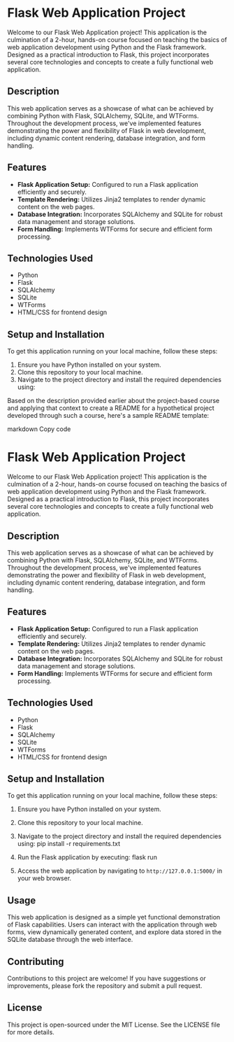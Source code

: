 # Flask Web Application Project

Welcome to our Flask Web Application project! This application is the culmination of a 2-hour, hands-on course focused on teaching the basics of web application development using Python and the Flask framework. Designed as a practical introduction to Flask, this project incorporates several core technologies and concepts to create a fully functional web application.

## Description

This web application serves as a showcase of what can be achieved by combining Python with Flask, SQLAlchemy, SQLite, and WTForms. Throughout the development process, we've implemented features demonstrating the power and flexibility of Flask in web development, including dynamic content rendering, database integration, and form handling.

## Features

- **Flask Application Setup:** Configured to run a Flask application efficiently and securely.
- **Template Rendering:** Utilizes Jinja2 templates to render dynamic content on the web pages.
- **Database Integration:** Incorporates SQLAlchemy and SQLite for robust data management and storage solutions.
- **Form Handling:** Implements WTForms for secure and efficient form processing.

## Technologies Used

- Python
- Flask
- SQLAlchemy
- SQLite
- WTForms
- HTML/CSS for frontend design

## Setup and Installation

To get this application running on your local machine, follow these steps:

1. Ensure you have Python installed on your system.
2. Clone this repository to your local machine.
3. Navigate to the project directory and install the required dependencies using:

Based on the description provided earlier about the project-based course and applying that context to create a README for a hypothetical project developed through such a course, here's a sample README template:

markdown
Copy code
# Flask Web Application Project

Welcome to our Flask Web Application project! This application is the culmination of a 2-hour, hands-on course focused on teaching the basics of web application development using Python and the Flask framework. Designed as a practical introduction to Flask, this project incorporates several core technologies and concepts to create a fully functional web application.

## Description

This web application serves as a showcase of what can be achieved by combining Python with Flask, SQLAlchemy, SQLite, and WTForms. Throughout the development process, we've implemented features demonstrating the power and flexibility of Flask in web development, including dynamic content rendering, database integration, and form handling.

## Features

- **Flask Application Setup:** Configured to run a Flask application efficiently and securely.
- **Template Rendering:** Utilizes Jinja2 templates to render dynamic content on the web pages.
- **Database Integration:** Incorporates SQLAlchemy and SQLite for robust data management and storage solutions.
- **Form Handling:** Implements WTForms for secure and efficient form processing.

## Technologies Used

- Python
- Flask
- SQLAlchemy
- SQLite
- WTForms
- HTML/CSS for frontend design

## Setup and Installation

To get this application running on your local machine, follow these steps:

1. Ensure you have Python installed on your system.
2. Clone this repository to your local machine.
3. Navigate to the project directory and install the required dependencies using: pip install -r requirements.txt

4. Run the Flask application by executing: flask run

5. Access the web application by navigating to `http://127.0.0.1:5000/` in your web browser.

## Usage

This web application is designed as a simple yet functional demonstration of Flask capabilities. Users can interact with the application through web forms, view dynamically generated content, and explore data stored in the SQLite database through the web interface.

## Contributing

Contributions to this project are welcome! If you have suggestions or improvements, please fork the repository and submit a pull request.

## License

This project is open-sourced under the MIT License. See the LICENSE file for more details.
